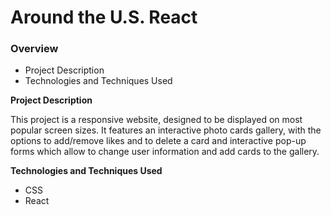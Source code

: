 # Around the U.S. React

### Overview

- Project Description
- Technologies and Techniques Used

**Project Description**

This project is a responsive website, designed to be displayed on most popular screen sizes. It features an interactive photo cards gallery, with the options to add/remove likes and to delete a card and interactive pop-up forms which allow to change user information and add cards to the gallery.

**Technologies and Techniques Used**

- CSS
- React
